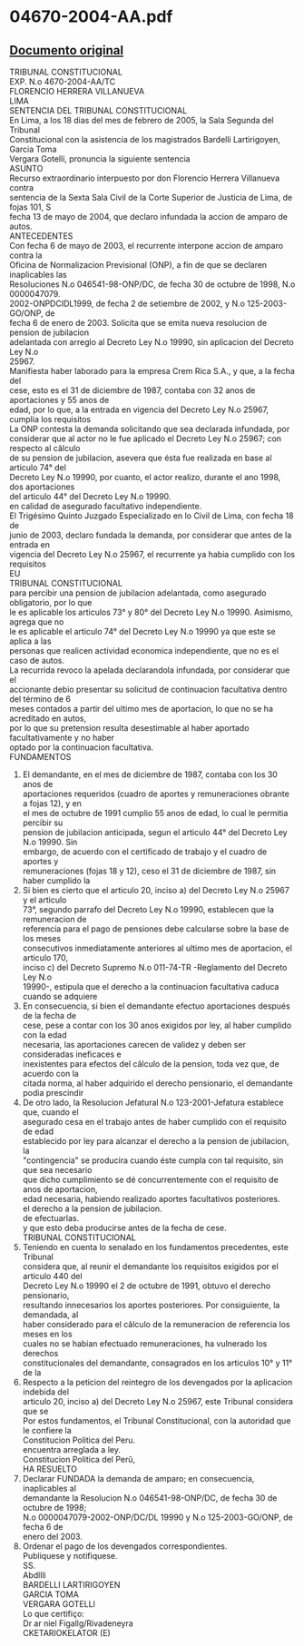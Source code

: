 
04670-2004-AA.pdf
=================
  
[Documento original](https://tc.gob.pe/jurisprudencia/2005/04670-2004-AA.pdf)  
---  
TRIBUNAL CONSTITUCIONAL  
EXP. N.o 4670-2004-AA/TC  
FLORENCIO HERRERA VILLANUEVA  
LIMA  
SENTENCIA DEL TRIBUNAL CONSTITUCIONAL  
En Lima, a los 18 dias del mes de febrero de 2005, la Sala Segunda del Tribunal  
Constitucional con la asistencia de los magistrados Bardelli Lartirigoyen, Garcia Toma  
Vergara Gotelli, pronuncia la siguiente sentencia  
ASUNTO  
Recurso extraordinario interpuesto por don Florencio Herrera Villanueva contra  
sentencia de la Sexta Sala Civil de la Corte Superior de Justicia de Lima, de fojas 101, S  
fecha 13 de mayo de 2004, que declaro infundada la accion de amparo de autos.  
ANTECEDENTES  
Con fecha 6 de mayo de 2003, el recurrente interpone accion de amparo contra la  
Oficina de Normalizacion Previsional (ONP), a fin de que se declaren inaplicables las  
Resoluciones N.o 046541-98-ONP/DC, de fecha 30 de octubre de 1998, N.o 0000047079.  
2002-ONPDCIDL1999, de fecha 2 de setiembre de 2002, y N.o 125-2003-GO/ONP, de  
fecha 6 de enero de 2003. Solicita que se emita nueva resolucion de pension de jubilacion  
adelantada con arreglo al Decreto Ley N.o 19990, sin aplicacion del Decreto Ley N.o  
25967.  
Manifiesta haber laborado para la empresa Crem Rica S.A., y que, a la fecha del  
cese, esto es el 31 de diciembre de 1987, contaba con 32 anos de aportaciones y 55 anos de  
edad, por lo que, a la entrada en vigencia del Decreto Ley N.o 25967, cumplia los requisitos  
La ONP contesta la demanda solicitando que sea declarada infundada, por  
considerar que al actor no le fue aplicado el Decreto Ley N.o 25967; con respecto al câlculo  
de su pension de jubilacion, asevera que ésta fue realizada en base al articulo 74° del  
Decreto Ley N.o 19990, por cuanto, el actor realizo, durante el ano 1998, dos aportaciones  
del articulo 44° del Decreto Ley N.o 19990.  
en calidad de asegurado facultativo independiente.  
El Trigésimo Quinto Juzgado Especializado en lo Civil de Lima, con fecha 18 de  
junio de 2003, declaro fundada la demanda, por considerar que antes de la entrada en  
vigencia del Decreto Ley N.o 25967, el recurrente ya habia cumplido con los requisitos  
EU  
TRIBUNAL CONSTITUCIONAL  
para percibir una pension de jubilacion adelantada, como asegurado obligatorio, por lo que  
le es aplicable los articulos 73° y 80° del Decreto Ley N.o 19990. Asimismo, agrega que no  
le es aplicable el articulo 74° del Decreto Ley N.o 19990 ya que este se aplica a las  
personas que realicen actividad economica independiente, que no es el caso de autos.  
La recurrida revoco la apelada declarandola infundada, por considerar que el  
accionante debio presentar su solicitud de continuacion facultativa dentro del término de 6  
meses contados a partir del ultimo mes de aportacion, lo que no se ha acreditado en autos,  
por lo que su pretension resulta desestimable al haber aportado facultativamente y no haber  
optado por la continuacion facultativa.  
FUNDAMENTOS  
1. El demandante, en el mes de diciembre de 1987, contaba con los 30 anos de  
aportaciones requeridos (cuadro de aportes y remuneraciones obrante a fojas 12), y en  
el mes de octubre de 1991 cumplio 55 anos de edad, lo cual le permitia percibir su  
pension de jubilacion anticipada, segun el articulo 44° del Decreto Ley N.o 19990. Sin  
embargo, de acuerdo con el certificado de trabajo y el cuadro de aportes y  
remuneraciones (fojas 18 y 12), ceso el 31 de diciembre de 1987, sin haber cumplido la  
2. Si bien es cierto que el articulo 20, inciso a) del Decreto Ley N.o 25967 y el articulo  
73°, segundo parrafo del Decreto Ley N.o 19990, establecen que la remuneracion de  
referencia para el pago de pensiones debe calcularse sobre la base de los meses  
consecutivos inmediatamente anteriores al ultimo mes de aportacion, el articulo 170,  
inciso c) del Decreto Supremo N.o 011-74-TR -Reglamento del Decreto Ley N.o  
19990-, estipula que el derecho a la continuacion facultativa caduca cuando se adquiere  
3. En consecuencia, si bien el demandante efectuo aportaciones después de la fecha de  
cese, pese a contar con los 30 anos exigidos por ley, al haber cumplido con la edad  
necesaria, las aportaciones carecen de validez y deben ser consideradas ineficaces e  
inexistentes para efectos del câlculo de la pension, toda vez que, de acuerdo con la  
citada norma, al haber adquirido el derecho pensionario, el demandante podia prescindir  
4. De otro lado, la Resolucion Jefatural N.o 123-2001-Jefatura establece que, cuando el  
asegurado cesa en el trabajo antes de haber cumplido con el requisito de edad  
establecido por ley para alcanzar el derecho a la pension de jubilacion, la  
"contingencia" se producira cuando éste cumpla con tal requisito, sin que sea necesario  
que dicho cumplimiento se dé concurrentemente con el requisito de anos de aportacion,  
edad necesaria, habiendo realizado aportes facultativos posteriores.  
el derecho a la pension de jubilacion.  
de efectuarlas.  
y que esto deba producirse antes de la fecha de cese.  
TRIBUNAL CONSTITUCIONAL  
5. Teniendo en cuenta lo senalado en los fundamentos precedentes, este Tribunal  
considera que, al reunir el demandante los requisitos exigidos por el articulo 440 del  
Decreto Ley N.o 19990 el 2 de octubre de 1991, obtuvo el derecho pensionario,  
resultando innecesarios los aportes posteriores. Por consiguiente, la demandada, al  
haber considerado para el câlculo de la remuneracion de referencia los meses en los  
cuales no se habian efectuado remuneraciones, ha vulnerado los derechos  
constitucionales del demandante, consagrados en los articulos 10° y 11° de la  
6. Respecto a la peticion del reintegro de los devengados por la aplicacion indebida del  
articulo 20, inciso a) del Decreto Ley N.o 25967, este Tribunal considera que se  
Por estos fundamentos, el Tribunal Constitucional, con la autoridad que le confiere la  
Constitucion Politica del Peru.  
encuentra arreglada a ley.  
Constitucion Politica del Perû,  
HA RESUELTO  
1. Declarar FUNDADA la demanda de amparo; en consecuencia, inaplicables al  
demandante la Resolucion N.o 046541-98-ONP/DC, de fecha 30 de octubre de 1998;  
N.o 0000047079-2002-ONP/DC/DL 19990 y N.o 125-2003-GO/ONP, de fecha 6 de  
enero del 2003.  
2. Ordenar el pago de los devengados correspondientes.  
Publiquese y notifiquese.  
SS.  
Abdllli  
BARDELLI LARTIRIGOYEN  
GARCIA TOMA  
VERGARA GOTELLI  
Lo que certifiço:  
Dr ar niel Figallg/Rivadeneyra  
CKETARIOKELATOR (E)